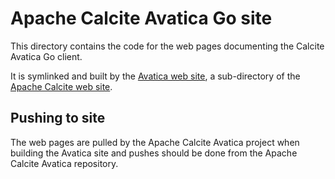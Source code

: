 <!--
{% comment %}
Licensed to the Apache Software Foundation (ASF) under one or more
contributor license agreements.  See the NOTICE file distributed with
this work for additional information regarding copyright ownership.
The ASF licenses this file to you under the Apache License, Version 2.0
(the "License"); you may not use this file except in compliance with
the License.  You may obtain a copy of the License at

http://www.apache.org/licenses/LICENSE-2.0

Unless required by applicable law or agreed to in writing, software
distributed under the License is distributed on an "AS IS" BASIS,
WITHOUT WARRANTIES OR CONDITIONS OF ANY KIND, either express or implied.
See the License for the specific language governing permissions and
limitations under the License.
{% endcomment %}
-->

# Apache Calcite Avatica Go site

This directory contains the code for the web pages documenting the Calcite Avatica Go client.

It is symlinked and built by the [Avatica web site](https://calcite.apache.org/avatica),
a sub-directory of the [Apache Calcite web site](https://calcite.apache.org).

## Pushing to site

The web pages are pulled by the Apache Calcite Avatica project when building the Avatica site and pushes should be done
from the Apache Calcite Avatica repository.